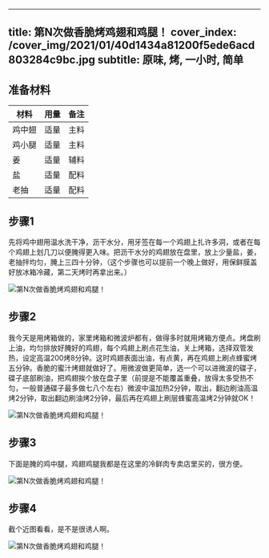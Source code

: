 
---
title: 第N次做香脆烤鸡翅和鸡腿！
cover_index: /cover_img/2021/01/40d1434a81200f5ede6acd803284c9bc.jpg
subtitle: 原味, 烤, 一小时, 简单
---

## 准备材料

| 材料     | 用量 | 备注|
| ------- | ----- | --- |
| 鸡中翅 | 适量| 主料 |
| 鸡小腿 | 适量| 主料 |
| 姜 | 适量| 辅料 |
| 盐 | 适量| 配料 |
| 老抽 | 适量| 配料 |

## 步骤1

先将鸡中翅用温水洗干净，沥干水分，用牙签在每一个鸡翅上扎许多洞，或者在每个鸡翅上划几刀以便腌得更入味。把沥干水分的鸡翅放在盘里，放上少量盐，姜，老抽拌均匀，腌上三四十分钟，（这个步骤也可以提前一个晚上做好，用保鲜膜盖好放冰箱冷藏，第二天烤时再拿出来。）

![第N次做香脆烤鸡翅和鸡腿！](https://i8.meishichina.com/attachment/recipe/201010/201010141541586.jpg?x-oss-process=style/p320) 

## 步骤2

我今天是用烤箱做的，家里烤箱和微波炉都有，做得多时就用烤箱方便点。烤盘刷上油，均匀排放好腌好的鸡翅，每个鸡翅上刷点花生油，关上烤箱，选择双管发热，设定高温200烤8分钟。这时鸡翅表面出油，有点黄，再在鸡翅上刷点蜂蜜烤五分钟。香脆的蜜汁烤翅就做好了。用微波做更简单，选一个可以进微波的碟子，碟子底部刷油，把鸡翅挨个放在盘子里（前提是不能覆盖重叠，放得太多受热不匀，一般普通碟子最多做七八个左右）微波中温加热2分钟，取出，翻边刷油高温烤2分钟，取出翻边刷油烤2分钟，最后再在鸡翅上刷层蜂蜜高温烤2分钟就OK！

![第N次做香脆烤鸡翅和鸡腿！](https://i8.meishichina.com/attachment/recipe/201010/201010141625462.jpg?x-oss-process=style/p320) 

## 步骤3

下面是腌的鸡中腿，鸡翅鸡腿我都是在这里的冷鲜肉专卖店里买的，很方便。

![第N次做香脆烤鸡翅和鸡腿！](https://i8.meishichina.com/attachment/recipe/201010/201010141602166.jpg?x-oss-process=style/p320) 

## 步骤4

截个近图看看，是不是很诱人啊。

![第N次做香脆烤鸡翅和鸡腿！](https://i8.meishichina.com/attachment/recipe/201010/201010141602422.jpg?x-oss-process=style/p320) 

